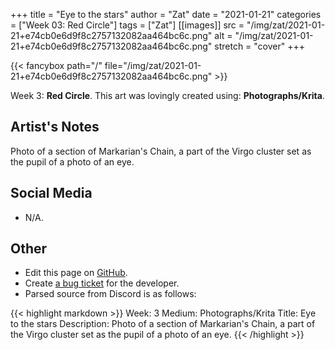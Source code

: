 +++
title =       "Eye to the stars"
author =      "Zat"
date =        "2021-01-21"
categories =  ["Week 03: Red Circle"]
tags =        ["Zat"]
[[images]]
                      src = "/img/zat/2021-01-21+e74cb0e6d9f8c2757132082aa464bc6c.png"
                      alt = "/img/zat/2021-01-21+e74cb0e6d9f8c2757132082aa464bc6c.png"
                      stretch = "cover"
+++


{{< fancybox path="/" file="/img/zat/2021-01-21+e74cb0e6d9f8c2757132082aa464bc6c.png" >}}


Week 3: **Red Circle**. This art was lovingly created using: **Photographs/Krita**.

## Artist's Notes

Photo of a section of Markarian's Chain, a part of the Virgo cluster set as the pupil of a photo of an eye.

## Social Media

- N/A.

## Other

- Edit this page on [GitHub](https://github.com/teaminkling/web-refresh/edit/main/blog/content/blog/zat-week-3-6f68.md).
- Create [a bug ticket](https://github.com/teaminkling/web-refresh/issues/new?assignees=&labels=bug&template=problem-report.md&title=) for the developer.
- Parsed source from Discord is as follows:

{{< highlight markdown >}}
Week: 3
Medium: Photographs/Krita
Title: Eye to the stars
Description: Photo of a section of Markarian's Chain, a part of the Virgo cluster set as the pupil of a photo of an eye.
{{< /highlight >}}